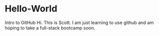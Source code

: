 # Hello-World
Intro to GitHub
Hi. This is Scott. I am just learning to use github and am hoping to take a full-stack bootcamp soon.
